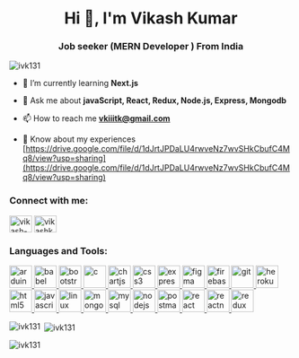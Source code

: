 <h1 align="center">Hi 👋, I'm Vikash Kumar</h1>
<h3 align="center">Job seeker (MERN Developer ) From India</h3>

<p align="left"> <img src="https://komarev.com/ghpvc/?username=ivk131&label=Profile%20views&color=0e75b6&style=flat" alt="ivk131" /> </p>

- 🌱 I’m currently learning **Next.js**

- 💬 Ask me about **javaScript, React, Redux, Node.js, Express, Mongodb**

- 📫 How to reach me **vkiiitk@gmail.com**

- 📄 Know about my experiences [https://drive.google.com/file/d/1dJrtJPDaLU4rwveNz7wvSHkCbufC4Mq8/view?usp=sharing](https://drive.google.com/file/d/1dJrtJPDaLU4rwveNz7wvSHkCbufC4Mq8/view?usp=sharing)

<h3 align="left">Connect with me:</h3>
<p align="left">
<a href="https://linkedin.com/in/vikash-kumar-6959a9152/" target="blank"><img align="center" src="https://cdn.jsdelivr.net/npm/simple-icons@3.0.1/icons/linkedin.svg" alt="vikash-kumar-6959a9152/" height="30" width="40" /></a>
<a href="https://fb.com/vikashkumar.yadav.948494/" target="blank"><img align="center" src="https://cdn.jsdelivr.net/npm/simple-icons@3.0.1/icons/facebook.svg" alt="vikashkumar.yadav.948494/" height="30" width="40" /></a>
</p>

<h3 align="left">Languages and Tools:</h3>
<p align="left"> <a href="https://www.arduino.cc/" target="_blank"> <img src="https://cdn.worldvectorlogo.com/logos/arduino-1.svg" alt="arduino" width="40" height="40"/> </a> <a href="https://babeljs.io/" target="_blank"> <img src="https://www.vectorlogo.zone/logos/babeljs/babeljs-icon.svg" alt="babel" width="40" height="40"/> </a> <a href="https://getbootstrap.com" target="_blank"> <img src="https://devicons.github.io/devicon/devicon.git/icons/bootstrap/bootstrap-plain.svg" alt="bootstrap" width="40" height="40"/> </a> <a href="https://www.cprogramming.com/" target="_blank"> <img src="https://devicons.github.io/devicon/devicon.git/icons/c/c-original.svg" alt="c" width="40" height="40"/> </a> <a href="https://www.chartjs.org" target="_blank"> <img src="https://www.chartjs.org/media/logo-title.svg" alt="chartjs" width="40" height="40"/> </a> <a href="https://www.w3schools.com/css/" target="_blank"> <img src="https://devicons.github.io/devicon/devicon.git/icons/css3/css3-original-wordmark.svg" alt="css3" width="40" height="40"/> </a> <a href="https://expressjs.com" target="_blank"> <img src="https://devicons.github.io/devicon/devicon.git/icons/express/express-original-wordmark.svg" alt="express" width="40" height="40"/> </a> <a href="https://www.figma.com/" target="_blank"> <img src="https://www.vectorlogo.zone/logos/figma/figma-icon.svg" alt="figma" width="40" height="40"/> </a> <a href="https://firebase.google.com/" target="_blank"> <img src="https://www.vectorlogo.zone/logos/firebase/firebase-icon.svg" alt="firebase" width="40" height="40"/> </a> <a href="https://git-scm.com/" target="_blank"> <img src="https://www.vectorlogo.zone/logos/git-scm/git-scm-icon.svg" alt="git" width="40" height="40"/> </a> <a href="https://heroku.com" target="_blank"> <img src="https://www.vectorlogo.zone/logos/heroku/heroku-icon.svg" alt="heroku" width="40" height="40"/> </a> <a href="https://www.w3.org/html/" target="_blank"> <img src="https://devicons.github.io/devicon/devicon.git/icons/html5/html5-original-wordmark.svg" alt="html5" width="40" height="40"/> </a> <a href="https://developer.mozilla.org/en-US/docs/Web/JavaScript" target="_blank"> <img src="https://devicons.github.io/devicon/devicon.git/icons/javascript/javascript-original.svg" alt="javascript" width="40" height="40"/> </a> <a href="https://www.linux.org/" target="_blank"> <img src="https://devicons.github.io/devicon/devicon.git/icons/linux/linux-original.svg" alt="linux" width="40" height="40"/> </a> <a href="https://www.mongodb.com/" target="_blank"> <img src="https://devicons.github.io/devicon/devicon.git/icons/mongodb/mongodb-original-wordmark.svg" alt="mongodb" width="40" height="40"/> </a> <a href="https://www.mysql.com/" target="_blank"> <img src="https://devicons.github.io/devicon/devicon.git/icons/mysql/mysql-original-wordmark.svg" alt="mysql" width="40" height="40"/> </a> <a href="https://nodejs.org" target="_blank"> <img src="https://devicons.github.io/devicon/devicon.git/icons/nodejs/nodejs-original-wordmark.svg" alt="nodejs" width="40" height="40"/> </a> <a href="https://postman.com" target="_blank"> <img src="https://www.vectorlogo.zone/logos/getpostman/getpostman-icon.svg" alt="postman" width="40" height="40"/> </a> <a href="https://reactjs.org/" target="_blank"> <img src="https://devicons.github.io/devicon/devicon.git/icons/react/react-original-wordmark.svg" alt="react" width="40" height="40"/> </a> <a href="https://reactnative.dev/" target="_blank"> <img src="https://reactnative.dev/img/header_logo.svg" alt="reactnative" width="40" height="40"/> </a> <a href="https://redux.js.org" target="_blank"> <img src="https://devicons.github.io/devicon/devicon.git/icons/redux/redux-original.svg" alt="redux" width="40" height="40"/> </a> </p>

<p><img align="left" src="https://github-readme-stats.vercel.app/api/top-langs?username=ivk131&show_icons=true&locale=en&layout=compact" alt="ivk131" /></p>

<p>&nbsp;<img align="center" src="https://github-readme-stats.vercel.app/api?username=ivk131&show_icons=true&locale=en" alt="ivk131" /></p>

<p><img align="center" src="https://github-readme-streak-stats.herokuapp.com/?user=ivk131&" alt="ivk131" /></p>
